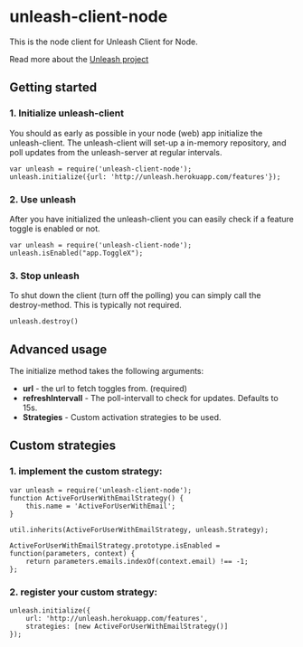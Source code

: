 # unleash-client-node
This is the node client for Unleash Client for Node.

Read more about the [Unleash project](https://github.com/finn-no/unleash)

## Getting started

### 1. Initialize unleash-client
You should as early as possible in your node (web) app initialize the
unleash-client.  The unleash-client will set-up a in-memory repository,
and poll updates from the unleash-server at regular intervals.
```
var unleash = require('unleash-client-node');
unleash.initialize({url: 'http://unleash.herokuapp.com/features'});
```

### 2. Use unleash
After you have initialized the unleash-client you can easily check if a feature
toggle is enabled or not.

```
var unleash = require('unleash-client-node');
unleash.isEnabled("app.ToggleX");
```

### 3. Stop unleash
To shut down the client (turn off the polling) you can simply call the
destroy-method. This is typically not required.

```
unleash.destroy()
```




## Advanced usage
The initialize method takes the following arguments:

- **url** - the url to fetch toggles from. (required)
- **refreshIntervall** - The poll-intervall to check for updates. Defaults to 15s.
- **Strategies** - Custom activation strategies to be used.

## Custom strategies

### 1. implement the custom strategy:
```
var unleash = require('unleash-client-node');
function ActiveForUserWithEmailStrategy() {
    this.name = 'ActiveForUserWithEmail';
}

util.inherits(ActiveForUserWithEmailStrategy, unleash.Strategy);

ActiveForUserWithEmailStrategy.prototype.isEnabled = function(parameters, context) {
    return parameters.emails.indexOf(context.email) !== -1;
};
```

### 2. register your custom strategy:

```
unleash.initialize({
    url: 'http://unleash.herokuapp.com/features',
    strategies: [new ActiveForUserWithEmailStrategy()]
});
```
